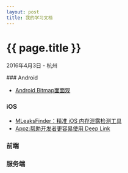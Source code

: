 ```yaml
---
layout: post
title: 我的学习文档
---
```

{{ page.title }}
==================
<p class="meta">2016年4月3日 - 杭州</p>
### Android

* [Android Bitmap面面观](http://www.jayfeng.com/2016/03/22/Android-Bitmap%E9%9D%A2%E9%9D%A2%E8%A7%82/)

### iOS

* [MLeaksFinder：精准 iOS 内存泄露检测工具](http://wereadteam.github.io/2016/02/22/MLeaksFinder/)
* [Appz:帮助开发者更容易使用 Deep Link](https://github.com/SwiftKitz/Appz)

### 前端

### 服务端